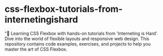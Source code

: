# css-flexbox-tutorials-from-internetingishard
"🚀 Learning CSS Flexbox with hands-on tutorials from 'Interneting is Hard'. Dive into the world of flexible layouts and responsive web design. This repository contains code examples, exercises, and projects to help you master the art of CSS Flexbox.
